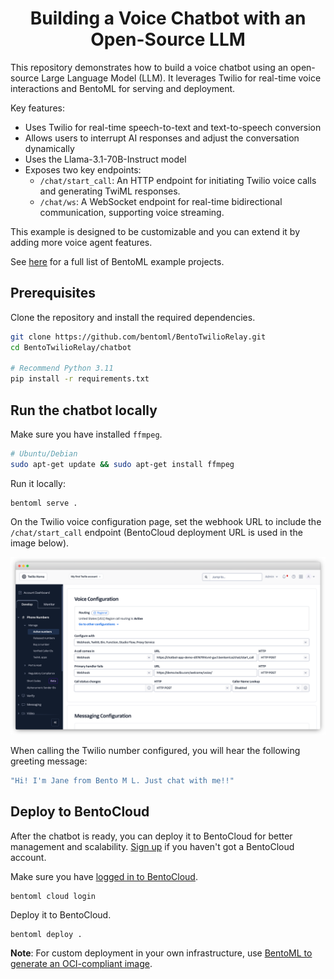 <div align="center">
    <h1 align="center">Building a Voice Chatbot with an Open-Source LLM</h1>
</div>

This repository demonstrates how to build a voice chatbot using an open-source Large Language Model (LLM). It leverages Twilio for real-time voice interactions and BentoML for serving and deployment.

Key features:

- Uses Twilio for real-time speech-to-text and text-to-speech conversion
- Allows users to interrupt AI responses and adjust the conversation dynamically
- Uses the Llama-3.1-70B-Instruct model
- Exposes two key endpoints:
  - `/chat/start_call`: An HTTP endpoint for initiating Twilio voice calls and generating TwiML responses.
  - `/chat/ws`: A WebSocket endpoint for real-time bidirectional communication, supporting voice streaming.

This example is designed to be customizable and you can extend it by adding more voice agent features.

See [here](https://docs.bentoml.com/en/latest/examples/overview.html) for a full list of BentoML example projects.

## Prerequisites

Clone the repository and install the required dependencies.

```bash
git clone https://github.com/bentoml/BentoTwilioRelay.git
cd BentoTwilioRelay/chatbot

# Recommend Python 3.11
pip install -r requirements.txt
```

## Run the chatbot locally

Make sure you have installed `ffmpeg`.

```bash
# Ubuntu/Debian
sudo apt-get update && sudo apt-get install ffmpeg
```

Run it locally:

```
bentoml serve .
```

On the Twilio voice configuration page, set the webhook URL to include the `/chat/start_call` endpoint (BentoCloud deployment URL is used in the image below).

![twilio-number-config](twilio-number-config.png)

When calling the Twilio number configured, you will hear the following greeting message:

```bash
"Hi! I'm Jane from Bento M L. Just chat with me!!"
```

## Deploy to BentoCloud

After the chatbot is ready, you can deploy it to BentoCloud for better management and scalability. [Sign up](https://www.bentoml.com/) if you haven't got a BentoCloud account.

Make sure you have [logged in to BentoCloud](https://docs.bentoml.com/en/latest/scale-with-bentocloud/manage-api-tokens.html#log-in-to-bentocloud-using-the-bentoml-cli).

```
bentoml cloud login
```

Deploy it to BentoCloud.

```
bentoml deploy .
```

**Note**: For custom deployment in your own infrastructure, use [BentoML to generate an OCI-compliant image](https://docs.bentoml.com/en/latest/guides/containerization.html).